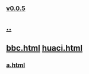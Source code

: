 ### [v0.0.5](https://github.com/littleflute/english/edit/master/html/readme.md)
## [..](..)
## [bbc.html](bbc.html) [huaci.html](huaci.html)
### [a.html](a.html)
